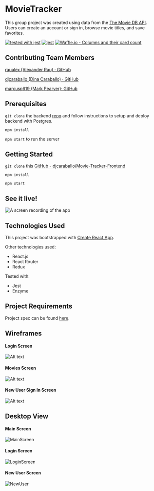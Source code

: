 # MovieTracker
This group project was created using data from the [The Movie DB API](https://www.themoviedb.org/documentation/api). Users can create an account or sign in, browse movie titles, and save favorites. 

[![tested with jest](https://img.shields.io/badge/tested_with-jest-99424f.svg)](https://github.com/facebook/jest) [![jest](https://jestjs.io/img/jest-badge.svg)](https://github.com/facebook/jest)
[![Waffle.io - Columns and their card count](https://badge.waffle.io/marcusp619/movietracker-frontend.svg?columns=all)](https://waffle.io/marcusp619/movietracker-frontend)

## Contributing Team Members
[raualex (Alexander Rau) · GitHub](https://github.com/raualex)

[djcaraballo (Dina Caraballo) · GitHub](https://github.com/djcaraballo)

[marcusp619 (Mark Pearyer)· GitHub](https://github.com/marcusp619)

## Prerequisites 
`git clone` the backend [repo](https://github.com/turingschool-examples/movie-tracker) and follow instructions to setup and deploy backend with Postgres.

`npm install` 

`npm start` to run the server

## Getting Started
`git clone` this [GitHub - djcaraballo/Movie-Tracker-Frontend](https://github.com/djcaraballo/Movie-Tracker-Frontend)

`npm install`

`npm start`

## See it live!
![A screen recording of the app](https://github.com/djcaraballo/Movie-Tracker-Frontend/blob/master/Screenshots/ScreenVideo.gif)

## Technologies Used
This project was bootstrapped with [Create React App](https://github.com/facebook/create-react-app).

Other technologies used:
- React.js
- React Router
- Redux

Tested with:
- Jest
- Enzyme

## Project Requirements
Project spec can be found [here](https://github.com/turingschool-examples/movie-tracker).

## Wireframes 
#### Login Screen
![Alt text](https://github.com/marcusp619/movietracker-frontend/blob/iteration-2-DC/Wireframes/Login-Screen.png)

#### Movies Screen
![Alt text](https://github.com/marcusp619/movietracker-frontend/blob/iteration-2-DC/Wireframes/Movies.png?raw=true)

#### New User Sign In Screen
![Alt text](https://github.com/marcusp619/movietracker-frontend/blob/iteration-2-DC/Wireframes/New-User-Sign-Up-Screen.png?raw=true)

## Desktop View
#### Main Screen
![MainScreen](https://github.com/marcusp619/movietracker-frontend/blob/master/Screenshots/Screen%20Shot%202018-10-31%20at%208.52.26%20AM.png?raw=true)

#### Login Screen
![LoginScreen](https://github.com/marcusp619/movietracker-frontend/blob/master/Screenshots/Screen%20Shot%202018-10-31%20at%208.52.53%20AM.png?raw=true)

#### New User Screen
![NewUser](https://github.com/marcusp619/movietracker-frontend/blob/master/Screenshots/Screen%20Shot%202018-10-31%20at%208.53.26%20AM.png?raw=true)
